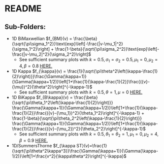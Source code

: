 # README

## Sub-Folders:
- 1D BiMaxwellian $f_{BM}(v) = \frac{\beta}{\sqrt{\pi\sigma_1^2}}\text{exp}\left[-\frac{|v-\mu_1|^2}{\sigma_1^2}\right] + \frac{1-\beta}{\sqrt{\pi\sigma_2^2}}\text{exp}\left[-\frac{|v-\mu_2|^2}{\sigma_2^2}\right]$
    - See sufficient summary plots with $k=0.5, \sigma_1=\sigma_2=0.5, \mu_1=0, \mu_2=4, \beta=0.8$ [HERE.](https://github.com/gracecmatt/Plasma_Instabilities/tree/main/Active_Subspaces/1D/BiMaxwellian/README.md)
- 1D Kappa $f_{\kappa}(v) = \frac{1}{\sqrt{\pi\theta^2\left(\kappa-\frac{1}{2}\right)}}\frac{\Gamma(\kappa+1)}{\Gamma(\kappa+1/2)}\left[1+\frac{1}{\kappa-\frac{1}{2}}\frac{({v}-{\mu})^2}{\theta^2}\right]^{-\kappa-1}$
    - See sufficient summary plots with $k=0.5, \theta=1, \mu=0$ [HERE.](https://github.com/gracecmatt/Plasma_Instabilities/tree/main/Active_Subspaces/1D/Kappa/README.md)
- 1D BiKappa $f_{B\kappa}(v) = \frac{\beta}{\sqrt{\pi\theta_1^2\left(\kappa-\frac{1}{2}\right)}} \frac{\Gamma(\kappa+1)}{\Gamma(\kappa+1/2)}\left[1+\frac{1}{\kappa-\frac{1}{2}}\frac{({v}-{\mu_1})^2}{\theta_1^2}\right]^{-\kappa-1} + \frac{1-\beta}{\sqrt{\pi\theta_2^2\left(\kappa-\frac{1}{2}\right)}}   \frac{\Gamma(\kappa+1)}{\Gamma(\kappa+1/2)}\left[1+\frac{1}{\kappa-\frac{1}{2}}\frac{({v}-{\mu_2})^2}{\theta_2^2}\right]^{-\kappa-1}$
    - See sufficient summary plots with $k=0.5, \theta_1=\theta_2=1, \mu_1=0, \mu_2=4, \beta=0.9$ [HERE.](https://github.com/gracecmatt/Plasma_Instabilities/blob/main/Active_Subspaces/1D/BiKappa/README.md)
- 1D/SummersThorne $f_{\kappa ST}(v)=\frac{1}{\sqrt{\pi\theta^2\kappa^3}}\frac{\Gamma(\kappa+1)}{\Gamma(\kappa-1/2)}\left[1+\frac{v^2}{\kappa\theta^2}\right]^{-\kappa}$

